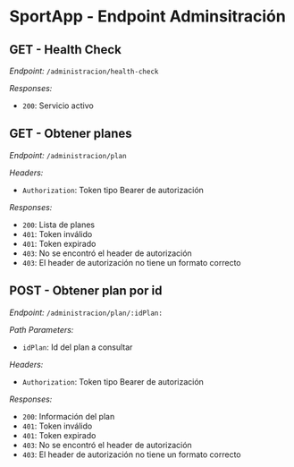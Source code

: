 # SportApp - Endpoint Adminsitración

## GET - Health Check
*Endpoint:* `/administracion/health-check`

*Responses:*
- `200`: Servicio activo


## GET - Obtener planes
*Endpoint:* `/administracion/plan`

*Headers:*
- `Authorization`: Token tipo Bearer de autorización 

*Responses:*
- `200`: Lista de planes
- `401`: Token inválido
- `401`: Token expirado
- `403`: No se encontró el header de autorización
- `403`: El header de autorización no tiene un formato correcto

## POST - Obtener plan por id
*Endpoint:* `/administracion/plan/:idPlan:`

*Path Parameters:*
- `idPlan`: Id del plan a consultar

*Headers:*
- `Authorization`: Token tipo Bearer de autorización

*Responses:*
- `200`: Información del plan
- `401`: Token inválido
- `401`: Token expirado
- `403`: No se encontró el header de autorización
- `403`: El header de autorización no tiene un formato correcto

